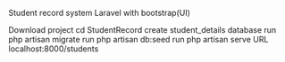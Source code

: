 Student record system
Laravel with bootstrap(UI)

Download project
cd StudentRecord
create student_details database
run php artisan migrate
run php artisan db:seed
run php artisan serve
URL localhost:8000/students